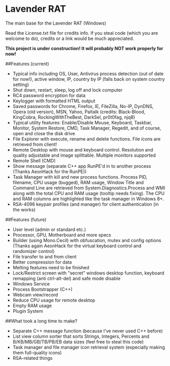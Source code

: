 # Lavender RATThe main base for the Lavender RAT (Windows)Read the License.txt file for credits info. If you steal code (which you are welcome to do), credits or a link would be much appreciated.__This project is under construction! It will probably NOT work properly for now!__##Features (current)* Typical info including OS, User, Antivirus process detection (out of date for now!), active window, IP, country by IP (falls back on system country setting)* Shut down, restart, sleep, log off and lock computer* RC4 password encryption for data* Keylogger with formatted HTML output* Saved passwords for Chrome, Firefox, IE, FileZilla, No-IP, DynDNS, Opera (old version), MSN, Yahoo, Paltalk (credits: Black-Blood, KingCobra, RockingWithTheBest, DarkSel, pr0t0fag, njq8)* Typical utility features: Enable/Disable Mouse, Keyboard, Taskbar, Monitor, System Restore, CMD, Task Manager, Regedit, and of course, open and close the disk drive* File Explorer with execute, rename and delete functions. File icons are retrieved from client!* Remote Desktop with mouse and keyboard control. Resolution and quality adjustable and image splittable. Multiple monitors supported* Remote Shell (CMD)* Show message (separate C++ app RunPE'd in to another process (Thanks AeonHack for the RunPE))* Task Manager with kill and new process functions. Process PID, filename, CPU usage (bugged), RAM usage, Window Title and Command Line are retrieved from System.Diagnostics.Process and WMI along with the total CPU and RAM usage (tooltip needs fixing). The CPU and RAM columns are highlighted like the task manager in Windows 8+.* RSA-4096 keypair profiles (and manager) for client authentication (in the works)##Features (future)* User level (admin or standard etc.)* Processor, GPU, Motherboard and more specs* Builder (using Mono.Cecil) with obfuscation, mutex and config options (Thanks again AeonHack for the virtual keyboard control and randomizer control)* File transfer to and from client* Better compression for data* Melting features need to be finished* Lock/Restrict screen with "secret" windows desktop function, keyboard remapping (anti ctrl-alt-del) and safe mode disable* Windows Service* Process Bootstrapper (C++)* Webcam view/record* Reduce CPU usage for remote desktop* Empty RAM usage* Plugin System##What took a long time to make?* Separate C++ message function (because I've never used C++ before)* List view column sorter that sorts Strings, Integers, Percents and B/KB/MB/GB/TB/PB/EB data sizes (feel free to steal this code)* Task manager and file manager icon retrieval system (especially making them full-quality icons)* RSA-related things